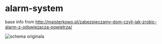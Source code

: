 # alarm-system
base info from http://majsterkowo.pl/zabezpieczamy-dom-czyli-jak-zrobic-alarm-z-odswiezacza-powietrza/

![schema originala](http://majsterkowo.pl/wp-content/uploads/2012/09/schemat.png)
